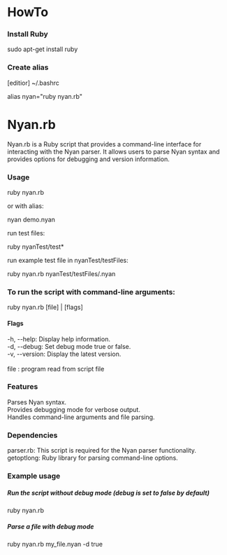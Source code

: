 # HowTo

### Install Ruby
sudo apt-get install ruby

### Create alias
[editior] ~/.bashrc

alias nyan="ruby nyan.rb"

# Nyan.rb

Nyan.rb is a Ruby script that provides a command-line interface for interacting with the Nyan parser. It allows users to parse Nyan syntax and provides options for debugging and version information.

### Usage
ruby nyan.rb 

or with alias: 

nyan demo.nyan 

run test files:

ruby nyanTest/test*

run example test file in nyanTest/testFiles:

ruby nyan.rb nyanTest/testFiles/<filename>.nyan

### To run the script with command-line arguments:
ruby nyan.rb [file] | [flags]

#### Flags
-h, --help: Display help information.\
-d, --debug: Set debug mode true or false. \
-v, --version: Display the latest version.\
\
file         : program read from script file 

### Features
Parses Nyan syntax. \
Provides debugging mode for verbose output. \
Handles command-line arguments and file parsing. 

### Dependencies
parser.rb: This script is required for the Nyan parser functionality. \
getoptlong: Ruby library for parsing command-line options. 

### Example usage

##### Run the script without debug mode (debug is set to false by default) 
ruby nyan.rb 

##### Parse a file with debug mode 
ruby nyan.rb my_file.nyan -d true

